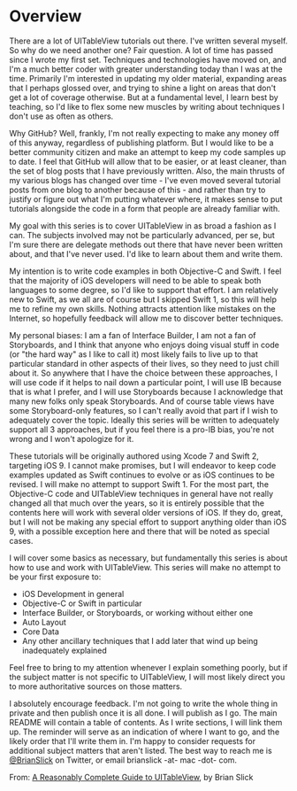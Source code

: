 # Overview

There are a lot of UITableView tutorials out there. I've written several myself. So why do we need another one? Fair question. A lot of time has passed since I wrote my first set. Techniques and technologies have moved on, and I'm a much better coder with greater understanding today than I was at the time. Primarily I'm interested in updating my older material, expanding areas that I perhaps glossed over, and trying to shine a light on areas that don't get a lot of coverage otherwise. But at a fundamental level, I learn best by teaching, so I'd like to flex some new muscles by writing about techniques I don't use as often as others.

Why GitHub? Well, frankly, I'm not really expecting to make any money off of this anyway, regardless of publishing platform. But I would like to be a better community citizen and make an attempt to keep my code samples up to date. I feel that GitHub will allow that to be easier, or at least cleaner, than the set of blog posts that I have previously written. Also, the main thrusts of my various blogs has changed over time - I've even moved several tutorial posts from one blog to another because of this - and rather than try to justify or figure out what I'm putting whatever where, it makes sense to put tutorials alongside the code in a form that people are already familiar with.

My goal with this series is to cover UITableView in as broad a fashion as I can. The subjects involved may not be particularly advanced, per se, but I'm sure there are delegate methods out there that have never been written about, and that I've never used. I'd like to learn about them and write them.

My intention is to write code examples in both Objective-C and Swift. I feel that the majority of iOS developers will need to be able to speak both languages to some degree, so I'd like to support that effort. I am relatively new to Swift, as we all are of course but I skipped Swift 1, so this will help me to refine my own skills. Nothing attracts attention like mistakes on the Internet, so hopefully feedback will allow me to discover better techniques.

My personal biases: I am a fan of Interface Builder, I am not a fan of Storyboards, and I think that anyone who enjoys doing visual stuff in code (or "the hard way" as I like to call it) most likely fails to live up to that particular standard in other aspects of their lives, so they need to just chill about it. So anywhere that I have the choice between these approaches, I will use code if it helps to nail down a particular point, I will use IB because that is what I prefer, and I will use Storyboards because I acknowledge that many new folks only speak Storyboards. And of course table views have some Storyboard-only features, so I can't really avoid that part if I wish to adequately cover the topic. Ideally this series will be written to adequately support all 3 approaches, but if you feel there is a pro-IB bias, you're not wrong and I won't apologize for it.

These tutorials will be originally authored using Xcode 7 and Swift 2, targeting iOS 9. I cannot make promises, but I will endeavor to keep code examples updated as Swift continues to evolve or as iOS continues to be revised. I will make no attempt to support Swift 1. For the most part, the Objective-C code and UITableView techniques in general have not really changed all that much over the years, so it is entirely possible that the contents here will work with several older versions of iOS. If they do, great, but I will not be making any special effort to support anything older than iOS 9, with a possible exception here and there that will be noted as special cases.

I will cover some basics as necessary, but fundamentally this series is about how to use and work with UITableView. This series will make no attempt to be your first exposure to:
* iOS Development in general
* Objective-C or Swift in particular
* Interface Builder, or Storyboards, or working without either one
* Auto Layout
* Core Data
* Any other ancillary techniques that I add later that wind up being inadequately explained

Feel free to bring to my attention whenever I explain something poorly, but if the subject matter is not specific to UITableView, I will most likely direct you to more authoritative sources on those matters.

I absolutely encourage feedback. I'm not going to write the whole thing in private and then publish once it is all done. I will publish as I go. The main README will contain a table of contents. As I write sections, I will link them up. The reminder will serve as an indication of where I want to go, and the likely order that I'll write them in. I'm happy to consider requests for additional subject matters that aren't listed. The best way to reach me is [@BrianSlick](http://twitter.com/BrianSlick) on Twitter, or email brianslick -at- mac -dot- com.

From:
[A Reasonably Complete Guide to UITableView](https://github.com/BriTerIdeas/Book-UITableViewGuide), by Brian Slick

